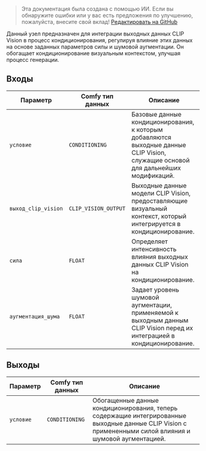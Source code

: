 > Эта документация была создана с помощью ИИ. Если вы обнаружите ошибки или у вас есть предложения по улучшению, пожалуйста, внесите свой вклад! [Редактировать на GitHub](https://github.com/Comfy-Org/embedded-docs/blob/main/comfyui_embedded_docs/docs/unCLIPConditioning/ru.md)

Данный узел предназначен для интеграции выходных данных CLIP Vision в процесс кондиционирования, регулируя влияние этих данных на основе заданных параметров силы и шумовой аугментации. Он обогащает кондиционирование визуальным контекстом, улучшая процесс генерации.

## Входы

| Параметр              | Comfy тип данных       | Описание |
|------------------------|------------------------|-------------|
| `условие`         | `CONDITIONING`         | Базовые данные кондиционирования, к которым добавляются выходные данные CLIP Vision, служащие основой для дальнейших модификаций. |
| `выход_clip_vision`   | `CLIP_VISION_OUTPUT`   | Выходные данные модели CLIP Vision, предоставляющие визуальный контекст, который интегрируется в кондиционирование. |
| `сила`             | `FLOAT`                | Определяет интенсивность влияния выходных данных CLIP Vision на кондиционирование. |
| `аугментация_шума`   | `FLOAT`                | Задает уровень шумовой аугментации, применяемой к выходным данным CLIP Vision перед их интеграцией в кондиционирование. |

## Выходы

| Параметр             | Comfy тип данных       | Описание |
|-----------------------|------------------------|-------------|
| `условие`         | `CONDITIONING`         | Обогащенные данные кондиционирования, теперь содержащие интегрированные выходные данные CLIP Vision с примененными силой влияния и шумовой аугментацией. |
